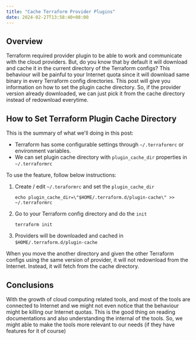 ```yaml
---
title: "Cache Terraform Provider Plugins"
date: 2024-02-27T13:58:40+08:00
---
```


## Overview
Terraform required provider plugin to be able to work and communicate with the cloud providers. But, do you know that by default it will download and cache it in the current directory of the Terraform configs? This behaviour will be painful to your Internet quota since it will download same binary in every Terraform config directories. This post will give you information on how to set the plugin cache directory. So, if the provider version already downloaded, we can just pick it from the cache directory instead of redownload everytime.

## How to Set Terraform Plugin Cache Directory
This is the summary of what we'll doing in this post:
- Terraform has some configurable settings through `~/.terraformrc` or environment variables.
- We can set plugin cache directory with `plugin_cache_dir` properties in `~/.terraformrc`

To use the feature, follow below instructions:
1. Create / edit `~/.teraformrc` and set the `plugin_cache_dir`
    ```
    echo plugin_cache_dir=\"$HOME/.terraform.d/plugin-cache\" >> ~/.terraformrc
    ```
2. Go to your Terraform config directory and do the `init`
    ```
    terraform init
    ```
3. Providers will be downloaded and cached in `$HOME/.terraform.d/plugin-cache`

When you move the another directory and given the other Terraform configs using the same version of provider, it will not redownload from the Internet. Instead, it will fetch from the cache directory.

## Conclusions
With the growth of cloud computing related tools, and most of the tools are connected to Internet and we might not even notice that the behaviour might be killing our Internet quotas. This is the good thing on reading documentations and also understanding the internal of the tools. So, we might able to make the tools more relevant to our needs (if they have features for it of course)
